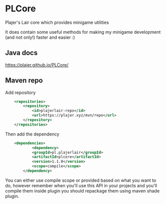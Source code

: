 # PLCore
Plajer's Lair core which provides minigame utilities

It does contain some useful methods for making my minigame development (and not only!) faster and easier :)

## Java docs
https://plajer.github.io/PLCore/

## Maven repo
Add repository
```xml
    <repositories>
        <repository>
            <id>plajerlair-repo</id>
            <url>https://plajer.xyz/mvn/repo</url>
        </repository>
    </repositories>
```
Then add the dependency
```xml
    <dependencies>
            <dependency>
            <groupId>pl.plajerlair</groupId>
            <artifactId>plcore</artifactId>
            <version>1.1.0</version>
            <scope>compile</scope>
        </dependency>
```
You can either use compile scope or provided based on what you want to do, however remember when you'll use this API in your projects
and you'll compile them inside plugin you should repackage them using maven shade plugin.
